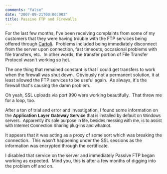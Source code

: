 ```yaml
---
comments: "false"
date: "2007-09-21T00:00:00Z"
title: Passive FTP and Firewalls
---
```

<p>For the last few months, I've been receiving complaints from some of my customers that they were having trouble with the FTP services being offered through <a  href="https://www.cartoli.com/refer/madajczyk.com">Cartoli</a>.  Problems included being immediately disconnect from the server upon connection, fast timeouts, occasional problems with file transfers, etc.  In other words, the transfer portion of File Transfer Protocol wasn't working so hot.</p>
<p>The one thing that remained constant is that I could get transfers to work when the firewall was shut down.  Obviously not a permanent solution, it at least allowed the FTP services to be useful again.  As always, it's the firewall that's causing the damn problem.</p>
<p>Oh yeah, SSL uploads via port 990 were working beautifully.  That threw me for a loop, too.</p>
<p>After a ton of trial and error and investigation, I found some information on the <font face="Arial"><strong>Application Layer Gateway Service</strong> that is installed by default on Windows servers.  Apparently it's sole purpose in life, besides messing with me, is to assist with Internet Connection Sharing plug-ins and whatnot.</font></p>
<p>It appears that it was acting as a proxy of some sort which was breaking the connection.  This wasn't happening under the SSL sessions as the information was encrypted through the certificate.</p>
<p>I disabled that service on the server and immediately Passive FTP began working as expected.  Mind you, this is after a few months of digging into the problem off and on.</p>
